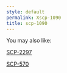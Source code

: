 ```yaml
---
style: default
permalink: Xscp-1090
title: scp-1090
---
```

You may also like:

[SCP-2297](http://scp-wiki.net/scp-2297)

[SCP-570](http://scp-wiki.net/scp-570)
